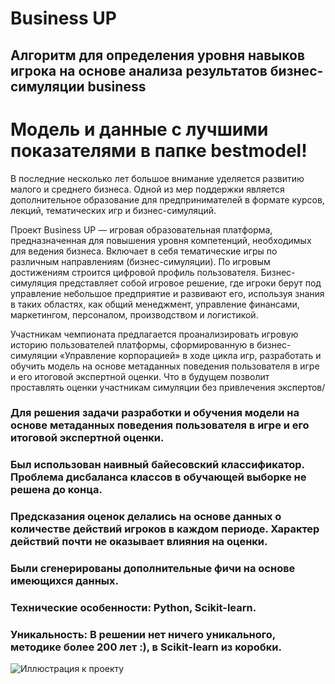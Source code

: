 # Business UP
## Алгоритм для определения уровня навыков игрока на основе анализа результатов бизнес-симуляции business

# Модель и данные с лучшими показателями в папке bestmodel!


В последние несколько лет большое внимание уделяется развитию малого и среднего бизнеса. Одной из мер поддержки является дополнительное образование для предпринимателей в формате курсов, лекций, тематических игр и бизнес-симуляций.

Проект Business UP — игровая образовательная платформа, предназначенная для повышения уровня компетенций, необходимых для ведения бизнеса. Включает в себя тематические игры по различным направлениям (бизнес-симуляции). По игровым достижениям строится цифровой профиль пользователя. Бизнес-симуляция представляет собой игровое решение, где игроки берут под управление небольшое предприятие и развивают его, используя знания в таких областях, как общий менеджмент, управление финансами, маркетингом, персоналом, производством и логистикой.

Участникам чемпионата предлагается проанализировать игровую историю пользователей платформы, сформированную в бизнес-симуляции «Управление корпорацией» в ходе цикла игр, разработать и обучить модель на основе метаданных поведения пользователя в игре и его итоговой экспертной оценки. Что в будущем позволит проставлять оценки участникам симуляции без привлечения экспертов/

### Для решения задачи разработки и обучения модели на основе метаданных поведения пользователя в игре и его итоговой экспертной оценки.
### Был использован наивный байесовский классификатор. Проблема дисбаланса классов в обучающей выборке не решена до конца.
### Предсказания оценок делались на основе данных о количестве действий игроков в каждом периоде. Характер действий почти не оказывает влияния на оценки.
### Были сгенерированы дополнительные фичи на основе имеющихся данных.
### Технические особенности: Python, Scikit-learn.
### Уникальность: В решении нет ничего уникального, методике более 200 лет :), в Scikit-learn из коробки.


![Иллюстрация к проекту](https://avatars.mds.yandex.net/i?id=b5b0e04b7f1b51e3738ec6a97efd8a67-4562233-images-thumbs&n=13&exp=1)



